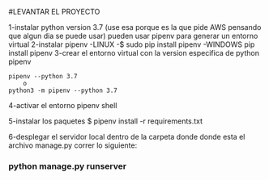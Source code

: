 #LEVANTAR EL PROYECTO

1-instalar python version 3.7
    (use esa porque es la que pide AWS pensando que algun dia se puede usar)
    pueden usar pipenv para generar un entorno virtual
2-instalar pipenv
    -LINUX
      -$ sudo pip install pipenv
    -WINDOWS
        pip install pipenv
3-crear el entorno virtual con la version especifica de python
    pipenv

    pipenv --python 3.7
        o
    python3 -m pipenv --python 3.7

4-activar el entorno pipenv shell

5-instalar los paquetes
$ pipenv install -r requirements.txt

6-desplegar el servidor local
    dentro de la carpeta donde donde esta el archivo manage.py correr lo siguiente:
### python manage.py runserver
